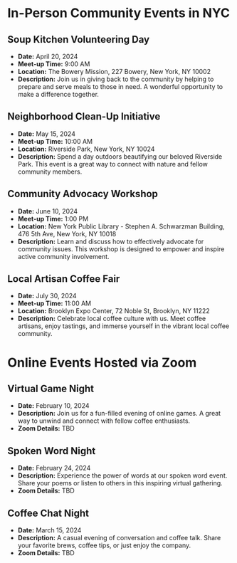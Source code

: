 # In-Person Community Events in NYC

## Soup Kitchen Volunteering Day
- **Date:** April 20, 2024
- **Meet-up Time:** 9:00 AM
- **Location:** The Bowery Mission, 227 Bowery, New York, NY 10002
- **Description:** Join us in giving back to the community by helping to prepare and serve meals to those in need. A wonderful opportunity to make a difference together.

## Neighborhood Clean-Up Initiative
- **Date:** May 15, 2024
- **Meet-up Time:** 10:00 AM
- **Location:** Riverside Park, New York, NY 10024
- **Description:** Spend a day outdoors beautifying our beloved Riverside Park. This event is a great way to connect with nature and fellow community members.

## Community Advocacy Workshop
- **Date:** June 10, 2024
- **Meet-up Time:** 1:00 PM
- **Location:** New York Public Library - Stephen A. Schwarzman Building, 476 5th Ave, New York, NY 10018
- **Description:** Learn and discuss how to effectively advocate for community issues. This workshop is designed to empower and inspire active community involvement.

## Local Artisan Coffee Fair
- **Date:** July 30, 2024
- **Meet-up Time:** 11:00 AM
- **Location:** Brooklyn Expo Center, 72 Noble St, Brooklyn, NY 11222
- **Description:** Celebrate local coffee culture with us. Meet coffee artisans, enjoy tastings, and immerse yourself in the vibrant local coffee community.

# Online Events Hosted via Zoom

## Virtual Game Night
- **Date:** February 10, 2024
- **Description:** Join us for a fun-filled evening of online games. A great way to unwind and connect with fellow coffee enthusiasts.
- **Zoom Details:** TBD

## Spoken Word Night
- **Date:** February 24, 2024
- **Description:** Experience the power of words at our spoken word event. Share your poems or listen to others in this inspiring virtual gathering.
- **Zoom Details:** TBD

## Coffee Chat Night
- **Date:** March 15, 2024
- **Description:** A casual evening of conversation and coffee talk. Share your favorite brews, coffee tips, or just enjoy the company.
- **Zoom Details:** TBD
